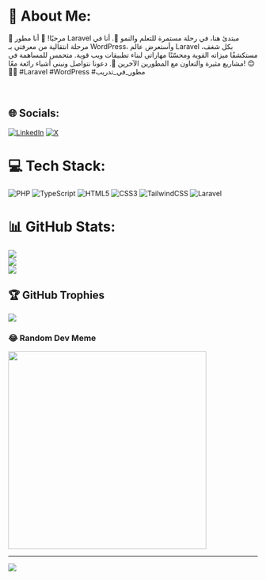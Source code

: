 # 💫 About Me:
👋 مرحبًا! 👋 أنا مطور Laravel مبتدئ هنا، في رحلة مستمرة للتعلم والنمو 🌱. أنا في مرحلة انتقالية من معرفتي بـ WordPress، وأستعرض عالم Laravel بكل شغف، مستكشفًا ميزاته القوية ومحسّنًا مهاراتي لبناء تطبيقات ويب قوية. متحمس للمساهمة في مشاريع مثيرة والتعاون مع المطورين الآخرين 🚀. دعونا نتواصل ونبني أشياء رائعة معًا! 😊👨‍💻 #Laravel #WordPress #مطور_في_تدريب<br><br><br>


## 🌐 Socials:
[![LinkedIn](https://img.shields.io/badge/LinkedIn-%230077B5.svg?logo=linkedin&logoColor=white)](https://linkedin.com/in/https://www.linkedin.com/in/asa-ad-altabali-90493b203/) [![X](https://img.shields.io/badge/X-black.svg?logo=X&logoColor=white)](https://x.com/https://twitter.com/As3ad_moh) 

# 💻 Tech Stack:
![PHP](https://img.shields.io/badge/php-%23777BB4.svg?style=for-the-badge&logo=php&logoColor=white) ![TypeScript](https://img.shields.io/badge/typescript-%23007ACC.svg?style=for-the-badge&logo=typescript&logoColor=white) ![HTML5](https://img.shields.io/badge/html5-%23E34F26.svg?style=for-the-badge&logo=html5&logoColor=white) ![CSS3](https://img.shields.io/badge/css3-%231572B6.svg?style=for-the-badge&logo=css3&logoColor=white) ![TailwindCSS](https://img.shields.io/badge/tailwindcss-%2338B2AC.svg?style=for-the-badge&logo=tailwind-css&logoColor=white) ![Laravel](https://img.shields.io/badge/laravel-%23FF2D20.svg?style=for-the-badge&logo=laravel&logoColor=white)
# 📊 GitHub Stats:
![](https://github-readme-stats.vercel.app/api?username=As3ad10&theme=default&hide_border=false&include_all_commits=false&count_private=false)<br/>
![](https://github-readme-streak-stats.herokuapp.com/?user=As3ad10&theme=default&hide_border=false)<br/>
![](https://github-readme-stats.vercel.app/api/top-langs/?username=As3ad10&theme=default&hide_border=false&include_all_commits=false&count_private=false&layout=compact)

## 🏆 GitHub Trophies
![](https://github-profile-trophy.vercel.app/?username=As3ad10&theme=radical&no-frame=false&no-bg=true&margin-w=4)

### 😂 Random Dev Meme
<img src='https://randommeme-five.vercel.app/' style="height: 400px;"/>

---
[![](https://visitcount.itsvg.in/api?id=As3ad10&icon=0&color=0)](https://visitcount.itsvg.in)

<!-- Proudly created with GPRM ( https://gprm.itsvg.in ) -->
